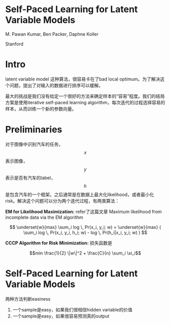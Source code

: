 # Self-Paced Learning for Latent Variable Models

M. Pawan Kumar, Ben Packer, Daphne Koller

Stanford

# Intro

latent variable model 这种算法，很容易卡在了bad local optimum。为了解决这个问题，提出了对输入的数据进行排序可以缓解。

最大的挑战是我们没有给定一个很好的方法来确定样本的“容易”程度。我们的结局方案是使用iterative self-paced learning algorithm，每次迭代的过程选择容易的样本，从而训练一个新的参数向量。

# Preliminaries

对于图像中识别汽车的任务，$$x$$表示图像，$$y$$表示是否有汽车的label，$$h$$是包含汽车的一个框架。之后通常是在数据上最大化likelihood，或者最小化risk。解决这个问题可以分为两个迭代过程，有两类算法：

**EM for Likelihood Maximization:** refer了这篇文章 Maximum likelihood from incomplete data via the EM algorithm

$$ \underset{w}{max} \sum_i log \, Pr(x_i, y_i; w) = \underset{w}{max} ( \sum_i log \, Pr(x_i, y_i, h_i; w) - log \, Pr(h_i|x_i, y_i; w) ) $$

**CCCP Algorithm for Risk Minimization:** 损失函数是

$$min \frac{1}{2} \|w\|^2 + \frac{C}{n} \sum_i \xi_i$$

# Self-Paced Learning for Latent Variable Models

两种方法判断easiness

1. 一个sample是easy，如果我们很相信hidden variable的价值
2. 一个sample是easy，如果很容易预测真的output